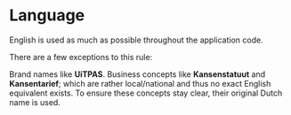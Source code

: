 # Language

English is used as much as possible throughout the application code.

There are a few exceptions to this rule:

Brand names like **UiTPAS**.
Business concepts like **Kansenstatuut** and **Kansentarief**; which are rather local/national and thus no exact English equivalent exists.
To ensure these concepts stay clear, their original Dutch name is used.